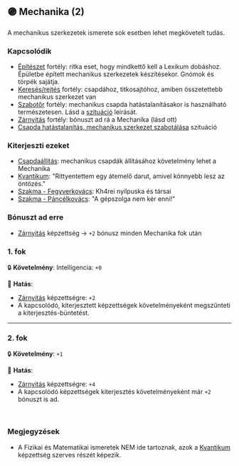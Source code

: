 ## 🟣 Mechanika (2)

A mechanikus szerkezetek ismerete sok esetben lehet megkövetelt tudás.

### Kapcsolódik

- [Építészet](epiteszet.md) fortély: ritka eset, hogy mindkettő kell a Lexikum dobáshoz. Épületbe épített mechanikus szerkezetek készítésekor. Gnómok és törpék sajátja. 
- [Keresés/rejtés](kereses_rejtes.md) fortély: csapdához, titkosajtóhoz, amiben összetettebb mechanikus szerkezet van
- [Szabotőr](szabotor.md) fortély: mechanikus csapda hatástalanításakor is használható természetesen. Lásd a [szituáció](../szituaciok/csapda_hatatalanitas_szabotalas.md) leírását.
- [Zárnyitás](../kepzettsegek.szekunder/zarnyitas.md) fortély: bónuszt ad rá a Mechanika (lásd ott)
- [Csapda hatástalanítás, mechanikus szerkezet szabotálása](../szituaciok/csapda_hatatalanitas_szabotalas.md) szituáció

### Kiterjeszti ezeket

- [Csapdaállítás](../kepzettsegek.szekunder/csapdaallitas.md): mechanikus csapdák állításához követelmény lehet a Mechanika
- [Kvantikum](../kepzettsegek.szekunder/kvantikum.md): "Rittyentettem egy átemelő darut, amivel könnyebb lesz az öntözés."
- [Szakma - Fegyverkovács](../kepzettsegek.szekunder/kezmuvesseg.md): Kh4rei nyílpuska és társai 
- [Szakma - Páncélkovács](../kepzettsegek.szekunder/kezmuvesseg.md): "A gépszolga nem kér enni!"

### Bónuszt ad erre

- [Zárnyitás](../kepzettsegek.szekunder/zarnyitas.md) képzettség → `+2` bónusz minden Mechanika fok után

### 1. fok

🔒 **Követelmény**: Intelligencia: `+0`

🌟 **Hatás**:
- [Zárnyitás](../kepzettsegek.szekunder/zarnyitas.md) képzettségre: `+2`
- A kapcsolódó, kiterjesztett képzettségek követelményeként megszűnteti a kiterjesztés-büntetést.

---
### 2. fok

🔒 **Követelmény**: `+1`

🌟 **Hatás**:
- [Zárnyitás](../kepzettsegek.szekunder/zarnyitas.md) képzettségre: `+4`
- A kapcsolódó képzettségek kiterjesztés követelményeként már `+2` bónuszt is ad.

<br />

### Megjegyzések

- A Fizikai és Matematikai ismeretek NEM ide tartoznak, azok a [Kvantikum](../kepzettsegek.szekunder/kvantikum.md) képzettség szerves részét képezik.
